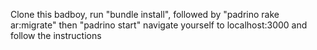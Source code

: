 Clone this badboy, run "bundle install", followed by "padrino rake ar:migrate" then "padrino start" navigate yourself to localhost:3000 and follow the instructions
